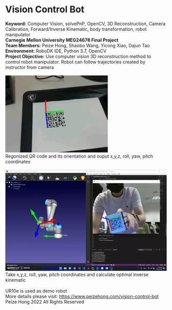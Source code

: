 # Vision Control Bot<br />
**Keyword:** Computer Vision, solvePnP, OpenCV, 3D Reconstruction, Camera Calibration, Forward/Inverse Kinematic, body transformation, robot manipulator<br />
**Carnegie Mellon University MEG24678 Final Project**<br />
**Team Members:** Peize Hong, Shaobo Wang, Yicong Xiao, Dajun Tao<br />
**Environment:** RoboDK IDE, Python 3.7, OpenCV <br />
**Project Objective:** Use computer vision 3D reconstruction method to control robot manipulator. Robot can follow trajectories created by instructor from camera<br />
<br />
![QR code orientation detection](Demo_Videos/output.gif)<br />
Regonized QR code and its orientation and ouput x,y,z, roll, yaw, pitch coordinates<br />
<br />
![](Demo_Videos/final_demo.gif)<br />
Take x,y,z, roll, yaw, pitch coordinates and calculate optimal inverse kinematic<br />
<br />
UR10e is used as demo robot<br />
More details please visit: https://www.peizehong.com/vision-control-bot
Peize Hong 2022 All Rights Reserved
